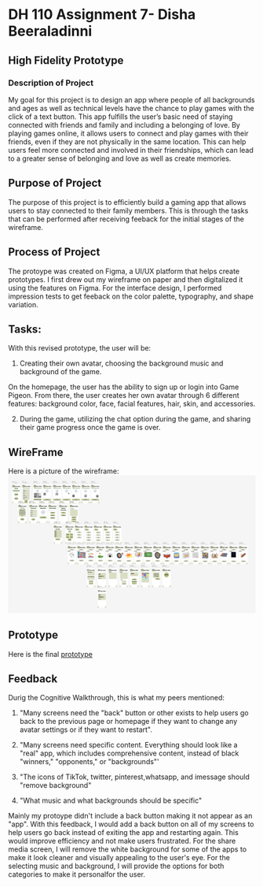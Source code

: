 # DH 110 Assignment 7- Disha Beeraladinni

## High Fidelity Prototype

### Description of Project
My goal for this project is to design an app where people of all backgrounds and ages as well as technical levels have the chance to play games with the click of a text button. This app fulfills the user’s basic need of staying connected with friends and family and including a belonging of love. By playing games online, it allows users to connect and play games with their friends, even if they are not physically in the same location. This can help users feel more connected and involved in their friendships, which can lead to a greater sense of belonging and love as well as create memories.

## Purpose of Project
The purpose of this project is to efficiently build a gaming app that allows users to stay connected to their family members. This is through the tasks that can be performed after receiving feeback for the initial stages of the wireframe. 

## Process of Project
The protoype was created on Figma, a UI/UX platform that helps create prototypes. I first drew out my wireframe on paper and then digitalized it using the features on Figma. For the interface design, I performed impression tests to get feeback on the color palette, typography, and shape variation. 

## Tasks:
With this revised prototype, the user will be:
1. Creating their own avatar, choosing the background music and background of the game. 

On the homepage, the user has the ability to sign up or login into Game Pigeon. From there, the user creates her own avatar through 6 different features: background color, face, facial features, hair, skin, and accessories.

2. During the game, utilizing the chat option during the game, and sharing their game progress once the game is over.

## WireFrame
Here is a picture of the wireframe:
![prototype](prototype.png)

## Prototype
Here is the final [prototype](https://www.figma.com/proto/zk5Wfaqx0rUgu1ntqOQqnz/high-fidelity-prototype?type=design&node-id=9-126&scaling=min-zoom&page-id=0%3A1&starting-point-node-id=9%3A126&show-proto-sidebar=1)

## Feedback

Durig the Cognitive Walkthrough, this is what my peers mentioned:

1. "Many screens need the "back" button or other exists to help users go back to the previous page or homepage if they want to change any avatar settings or if they want to restart". 


2. "Many screens need specific content. Everything should look like a "real" app, which includes comprehensive content, instead of black "winners," "opponents," or "backgrounds"'

3. "The icons of TikTok, twitter, pinterest,whatsapp, and imessage should "remove background"

4. "What music and what backgrounds should be specific"

Mainly my protoype didn't include a back button making it not appear as an "app". With this feedback, I would add a back button on all of my screens to help users go back instead of exiting the app and restarting again. This would improve efficiency and not make users frustrated. For the share media screen, I will remove the white background for some of the apps to make it look cleaner and visually appealing to the user's eye. For the selecting music and background, I will provide the options for both categories to make it personalfor the user. 

